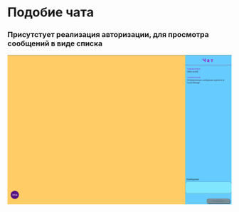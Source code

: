# Подобие чата

### Присутстует реализация авторизации, для просмотра сообщений в виде списка

![Превьюшка](https://github.com/Myakis/chatForStream/raw/master/preview.png)

